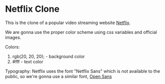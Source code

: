 # Netflix Clone

This is the clone of a popular video streaming website [Netflix](https://netflix.com/browse).

We are gonna use the proper color scheme using css variables and official images.

Colors:

1. rgb(20, 20, 20); - background color
2. #fff - text color

Typography:
Netflix uses the font "Netflix Sans" which is not available to the public, so we're gonna use a similar font, [Open Sans](https://fonts.google.com/specimen/Open+Sans)
